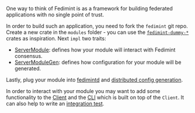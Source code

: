 One way to think of Fedimint is as a framework for building federated applications with no single point of trust.

In order to build such an application, you need to fork the `fedimint` git repo. Create a new crate in the `modules` folder - you can use the [`fedimint-dummy-*`](https://github.com/fedimint/fedimint/tree/master/modules) crates as inspiration. Next `impl` two traits:

* [ServerModule](https://github.com/fedimint/fedimint/blob/3a808c44c94856c80d4b716ed853a882e83cb5c3/fedimint-core/src/module/mod.rs#L737-L892): defines how your module will interact with Fedimint consensus.
* [ServerModuleGen](https://github.com/fedimint/fedimint/blob/3a808c44c94856c80d4b716ed853a882e83cb5c3/fedimint-core/src/module/mod.rs#L517-L585): defines how configuration for your module will be generated.

Lastly, plug your module into [fedimintd](https://github.com/fedimint/fedimint/blob/master/fedimintd/src/bin/main.rs)
and [distributed config generation](https://github.com/fedimint/fedimint/blob/master/fedimintd/src/bin/distributedgen.rs).

In order to interact with your module you may want to add some functionality to the [Client](https://github.com/fedimint/fedimint/blob/3a808c44c94856c80d4b716ed853a882e83cb5c3/client/client-lib/src/lib.rs#L219) and the [CLI](https://github.com/fedimint/fedimint/tree/master/client/cli) which is built on top of the `Client`. It can also help to write an [integration test](https://github.com/fedimint/fedimint/blob/master/integrationtests/tests/tests.rs).
